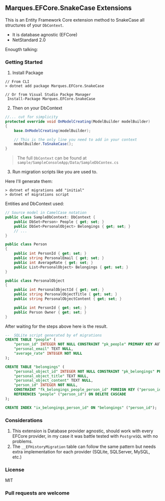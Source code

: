 
## Marques.EFCore.SnakeCase Extensions

This is an Entity Framework Core extension method to SnakeCase all structures of your `DbContext`.
* It is database agnostic (EFCore)
* NetStandard 2.0

Enougth talking:
### Getting Started
1. Install Package
```
// From CLI 
> dotnet add package Marques.EFCore.SnakeCase

// Or from Visual Studio Packge Manager
 Install-Package Marques.EFCore.SnakeCase
```
2. Then on your DbContext   
```c#
//... cut for simplicity
protected override void OnModelCreating(ModelBuilder modelBuilder)
{
    base.OnModelCreating(modelBuilder);

    // This is the only line you need to add in your context
    modelBuilder.ToSnakeCase();
}
```
> The full `DbContext` can be found at `sample/SampleConsoleApp/Data/SampleDbContex.cs` 

3. Run migration scripts like you are used to.

Here I'll generate them:
```
> dotnet ef migrations add "initial"
> dotnet ef migrations script
```
Entities and DbContext used:
```c#
// Source model in CamelCase notation
public class SampleDbContext: DbContext {
    public DbSet<Person> People { get; set; }
    public DbSet<PersonalObject> Belongings { get; set; }
    // ...
}

public class Person
{
    public int PersonId { get; set; }
    public string PersonalEmail { get; set; }
    public int AverageRate { get; set; }
    public List<PersonalObject> Belongings { get; set; }
}

public class PersonalObject
{
    public int PersonalObjectId { get; set; }
    public string PersonalObjectTitle { get; set; }
    public string PersonalObjectContent { get; set; }

    public int PersonId { get; set; }
    public Person Owner { get; set; }
}
```
After waiting for the steps above here is the result.
```sql
--  SQLite script generated by ef migrations
CREATE TABLE "people" (
    "person_id" INTEGER NOT NULL CONSTRAINT "pk_people" PRIMARY KEY AUTOINCREMENT,
    "personal_email" TEXT NULL,
    "average_rate" INTEGER NOT NULL
);

CREATE TABLE "belongings" (
    "personal_object_id" INTEGER NOT NULL CONSTRAINT "pk_belongings" PRIMARY KEY AUTOINCREMENT,
    "personal_object_title" TEXT NULL,
    "personal_object_content" TEXT NULL,
    "person_id" INTEGER NOT NULL,
    CONSTRAINT "fk_belongings_people_person_id" FOREIGN KEY ("person_id")
    REFERENCES "people" ("person_id") ON DELETE CASCADE
);

CREATE INDEX "ix_belongings_person_id" ON "belongings" ("person_id");
```
### Considerations
1. This extension is Database provider agnostic, should work with every EFCore provider, in my case it was battle tested with `PostgreSQL` with no problems.
1. The `__EFHistoryMigration` table can follow the same pattern but needs extra implementation for each provider (SQLite, SQLServer, MySQL, etc.)

### License

MIT

### Pull requests are welcome

